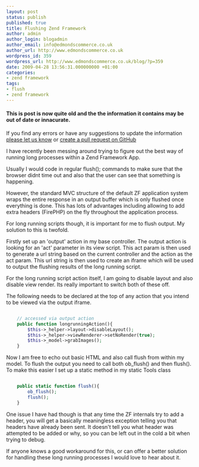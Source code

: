 ```yaml
---
layout: post
status: publish
published: true
title: Flushing Zend Framework
author: admin
author_login: blogadmin
author_email: info@edmondscommerce.co.uk
author_url: http://www.edmondscommerce.co.uk
wordpress_id: 359
wordpress_url: http://www.edmondscommerce.co.uk/blog/?p=359
date: 2009-04-28 13:56:31.000000000 +01:00
categories:
- zend framework
tags:
- flush
- zend framework
---
```

<div class="oldpost"><h4>This is post is now quite old and the the information it contains may be out of date or innacurate.</h4>
<p>
If you find any errors or have any suggestions to update the information <a href="http://edmondscommerce.github.io/contact-us/index.html">please let us know</a>
or <a href="https://github.com/edmondscommerce/edmondscommerce.github.io">create a pull request on GitHub</a>
</p>
</div>
I have recently been messing around trying to figure out the best way of running long processes within a Zend Framework App.

Usually I would code in regular flush(); commands to make sure that the browser didnt time out and also that the user can see that something is happening. 

However, the standard MVC structure of the default ZF application system wraps the entire response in an output buffer which is only flushed once everything is done. This has lots of advantages including allowing to add extra headers (FirePHP) on the fly throughout the application process.

For long running scripts though, it is important for me to flush output. My solution to this is twofold.

Firstly set up an 'output' action in my base controller. The output action is looking for an 'act' parameter in its view script. This act param is then used to generate a url string based on the current controller and the action as the act param. This url string is then used to create an iframe which will be used to output the flushing results of the long running script.

For the long running script action itself, I am going to disable layout and also disable view render. Its really important to switch both of these off.

The following needs to be declared at the top of any action that you intend to be viewed via the output iframe.
```php

    // accessed via output action
    public function longrunningAction(){
        $this->_helper->layout->disableLayout();
        $this->_helper->viewRenderer->setNoRender(true);
        $this->_model->grabImages();
    }

```

Now I am free to echo out basic HTML and also call flush from within my model. To flush the output you need to call both ob_flush() and then flush(). To make this easier I set up a static method in my static Tools class

```php

    public static function flush(){
        ob_flush();
        flush();
    }

```

One issue I have had though is that any time the ZF internals try to add a header, you will get a basically meaningless exception telling you that headers have already been sent. It doesn't tell you what header was attempted to be added or why, so you can be left out in the cold a bit when trying to debug.

If anyone knows a good workaround for this, or can offer a better solution for handling these long running processes I would love to hear about it. 
